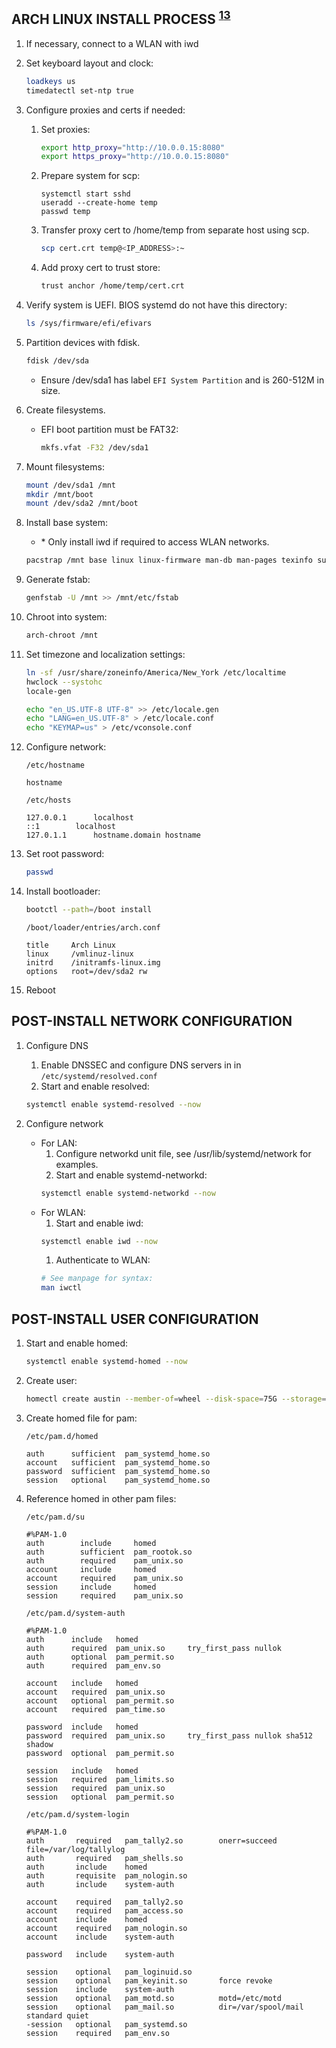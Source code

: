 ## ARCH LINUX INSTALL PROCESS <sup>[1][2][3]</sup>

1. If necessary, connect to a WLAN with iwd

1. Set keyboard layout and clock:
   ```bash
   loadkeys us
   timedatectl set-ntp true
   ```

1. Configure proxies and certs if needed:
   1. Set proxies:
      ```bash
      export http_proxy="http://10.0.0.15:8080"
      export https_proxy="http://10.0.0.15:8080"
      ```
   1. Prepare system for scp:
      ```
      systemctl start sshd
      useradd --create-home temp
      passwd temp
      ```
   1. Transfer proxy cert to /home/temp from separate host using scp.
      ```bash
      scp cert.crt temp@<IP_ADDRESS>:~
      ```
   1. Add proxy cert to trust store:
      ```bash
      trust anchor /home/temp/cert.crt
      ```

1. Verify system is UEFI. BIOS systemd do not have this directory:
   ```bash
   ls /sys/firmware/efi/efivars
   ```

1. Partition devices with fdisk.
   ```bash
   fdisk /dev/sda
   ```
   - Ensure /dev/sda1 has label `EFI System Partition` and is 260-512M in size.

1. Create filesystems.
   - EFI boot partition must be FAT32:
     ```bash
     mkfs.vfat -F32 /dev/sda1
     ```

1. Mount filesystems:
   ```bash
   mount /dev/sda1 /mnt
   mkdir /mnt/boot
   mount /dev/sda2 /mnt/boot
   ```

1. Install base system:
   - \* Only install iwd if required to access WLAN networks.
   ```bash
   pacstrap /mnt base linux linux-firmware man-db man-pages texinfo sudo vim openssh iwd*
   ```

1. Generate fstab:
   ```bash
   genfstab -U /mnt >> /mnt/etc/fstab
   ```

1. Chroot into system:
   ```bash
   arch-chroot /mnt
   ```

1. Set timezone and localization settings:
   ```bash
   ln -sf /usr/share/zoneinfo/America/New_York /etc/localtime
   hwclock --systohc
   locale-gen

   echo "en_US.UTF-8 UTF-8" >> /etc/locale.gen
   echo "LANG=en_US.UTF-8" > /etc/locale.conf
   echo "KEYMAP=us" > /etc/vconsole.conf
   ```

1. Configure network:
   ```
   /etc/hostname

   hostname
   ```
   ```
   /etc/hosts

   127.0.0.1      localhost
   ::1        localhost
   127.0.1.1      hostname.domain hostname
   ```

1. Set root password:
   ```bash
   passwd
   ```

1. Install bootloader:
   ```bash
   bootctl --path=/boot install
   ```
   ```
   /boot/loader/entries/arch.conf

   title     Arch Linux
   linux     /vmlinuz-linux
   initrd    /initramfs-linux.img
   options   root=/dev/sda2 rw
   ```

1. Reboot

## POST-INSTALL NETWORK CONFIGURATION

1. Configure DNS
   1. Enable DNSSEC and configure DNS servers in in `/etc/systemd/resolved.conf`
   1. Start and enable resolved:
   ```bash
   systemctl enable systemd-resolved --now
   ```

1. Configure network
   - For LAN:
     1. Configure networkd unit file, see /usr/lib/systemd/network for examples.
     1. Start and enable systemd-networkd:
     ```bash
     systemctl enable systemd-networkd --now
     ```
   - For WLAN:
     1. Start and enable iwd:
     ```bash
     systemctl enable iwd --now
     ```
     1. Authenticate to WLAN:
     ```bash
     # See manpage for syntax:
     man iwctl
     ```

## POST-INSTALL USER CONFIGURATION

1. Start and enable homed:
   ```bash
   systemctl enable systemd-homed --now
   ```

1. Create user:
   ```bash
   homectl create austin --member-of=wheel --disk-space=75G --storage=luks
   ```

1. Create homed file for pam:
   ```
   /etc/pam.d/homed

   auth      sufficient  pam_systemd_home.so
   account   sufficient  pam_systemd_home.so
   password  sufficient  pam_systemd_home.so
   session   optional    pam_systemd_home.so
   ```

1. Reference homed in other pam files:
   ```
   /etc/pam.d/su

   #%PAM-1.0
   auth        include     homed
   auth        sufficient  pam_rootok.so
   auth        required    pam_unix.so
   account     include     homed
   account     required    pam_unix.so
   session     include     homed
   session     required    pam_unix.so
   ```
   ```
   /etc/pam.d/system-auth

   #%PAM-1.0
   auth      include   homed
   auth      required  pam_unix.so     try_first_pass nullok
   auth      optional  pam_permit.so
   auth      required  pam_env.so

   account   include   homed
   account   required  pam_unix.so
   account   optional  pam_permit.so
   account   required  pam_time.so

   password  include   homed
   password  required  pam_unix.so     try_first_pass nullok sha512 shadow
   password  optional  pam_permit.so

   session   include   homed
   session   required  pam_limits.so
   session   required  pam_unix.so
   session   optional  pam_permit.so
   ```
   ```
   /etc/pam.d/system-login

   #%PAM-1.0
   auth       required   pam_tally2.so        onerr=succeed file=/var/log/tallylog
   auth       required   pam_shells.so
   auth       include    homed
   auth       requisite  pam_nologin.so
   auth       include    system-auth

   account    required   pam_tally2.so 
   account    required   pam_access.so
   account    include    homed
   account    required   pam_nologin.so
   account    include    system-auth

   password   include    system-auth

   session    optional   pam_loginuid.so
   session    optional   pam_keyinit.so       force revoke
   session    include    system-auth
   session    optional   pam_motd.so          motd=/etc/motd
   session    optional   pam_mail.so          dir=/var/spool/mail standard quiet
   -session   optional   pam_systemd.so
   session    required   pam_env.so
   ```

[1]: https://wiki.archlinux.org/index.php/Systemd-boot#Configuration
[2]: https://ramsdenj.com/2016/06/23/arch-linux-on-zfs-part-2-installation.html#install-system
[3]: https://wiki.archlinux.org/index.php/Installation_guide
